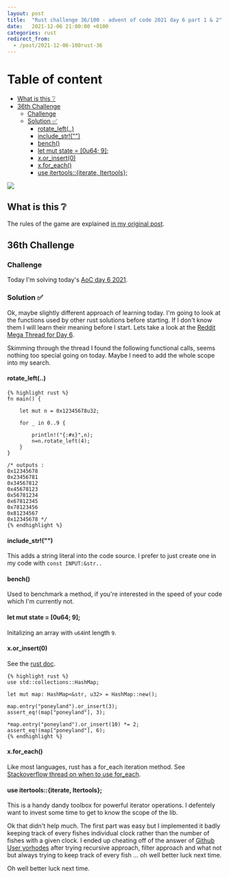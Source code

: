 ```yaml
---
layout: post
title:  "Rust challenge 36/100 - advent of code 2021 day 6 part 1 & 2"
date:   2021-12-06 21:00:00 +0100
categories: rust
redirect_from:
  - /post/2021-12-06-100rust-36
---
```



#  Table of content
<!-- MarkdownTOC autolink="true" -->

- [What is this :grey_question:](#what-is-this-grey_question)
- [36th Challenge](#36th-challenge)
	- [Challenge](#challenge)
	- [Solution :white_check_mark:](#solution-white_check_mark)
		- [rotate_left\(..\)](#rotate_left)
		- [include_str!\(""\)](#include_str)
		- [bench\(\)](#bench)
		- [let mut state = \[0u64; 9\];](#let-mut-state--0u64-9)
		- [x.or_insert\(0\)](#xor_insert0)
		- [x.for_each\(\)](#xfor_each)
		- [use itertools::{iterate, Itertools};](#use-itertoolsiterate-itertools)

<!-- /MarkdownTOC -->

![](/assets/img/aoc.png)

## What is this :grey_question: 

The rules of the game are explained [in my original post](https://maebli.github.io/rust/2021/10/18/100rust.html). 

## 36th Challenge
### Challenge

Today I'm solving today's [AoC day 6 2021](https://adventofcode.com/2021/day/6).


### Solution :white_check_mark:

Ok, maybe slightly different approach of learning today. I'm going to look at the functions used by other rust solutions before starting. If I don't know them I will learn their meaning
before I start. Lets take a look at the [Reddit Mega Thread for Day 6](https://www.reddit.com/r/adventofcode/comments/r9z49j/2021_day_6_solutions/).

Skimming through the thread I found the following functional calls, seems nothing too special going on today. Maybe I need to add the whole scope into my search.

#### rotate_left(..)

	{% highlight rust %}
	fn main() {

	    let mut n = 0x12345678u32;
	    
	    for _ in 0..9 {

	        println!("{:#x}",n);
	        n=n.rotate_left(4);
	    }
	}

	/* outputs :
	0x12345678
	0x23456781
	0x34567812
	0x45678123
	0x56781234
	0x67812345
	0x78123456
	0x81234567
	0x12345678 */ 
	{% endhighlight %}


#### include_str!("")

This adds a string literal into the code source. I prefer to just create one in my code with `const INPUT:&str..`

#### bench()

Used to benchmark a method, if you're interested in the speed of your code which I'm currently not.


#### let mut state = [0u64; 9];

Initalizing an array with `u64`int length `9`.


#### x.or_insert(0)

See the [rust doc](https://doc.rust-lang.org/std/collections/hash_map/enum.Entry.html).

	{% highlight rust %}
	use std::collections::HashMap;

	let mut map: HashMap<&str, u32> = HashMap::new();

	map.entry("poneyland").or_insert(3);
	assert_eq!(map["poneyland"], 3);

	*map.entry("poneyland").or_insert(10) *= 2;
	assert_eq!(map["poneyland"], 6);
	{% endhighlight %}


#### x.for_each()

Like most languages, rust has a for_each iteration method. See [Stackoverflow thread on when to use for_each](https://stackoverflow.com/questions/28651259/modifying-self-in-iter-mut-map-aka-mutable-functional-collection-operat).


#### use itertools::{iterate, Itertools};

This is a handy dandy toolbox for powerful iterator operations. I defentely want to invest some time to get to know the scope of the lib. 


Ok that didn't help much. The first part was easy but I implemented it badly keeping track of every fishes individual clock rather than the number of fishes with a given clock.
I ended up cheating off of the answer of [Github User yorhodes](https://github.com/yorhodes/advent-of-code/blob/master/2021/day6/src/main.rs) after trying recursive approach, filter
approach and what not but always trying to keep track of every fish ... oh well better luck next time.

Oh well better luck next time. 
